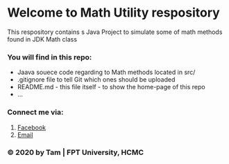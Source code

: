 # Welcome to Math Utility respository
This respository contains s Java Project to simulate some of math methods found in JDK Math class

### You will find in this repo:
* Jaava souece code regarding to Math methods located in src/
* .gitignore file to tell Git which ones should be uploaded
* README.md - this file itself - to show the home-page of this repo
* ...

### Connect me via:
1. [Facebook](https://facebook.com/...)
2. [Email](mailto:vantam1007@gmail.com)

### © 2020 by Tam | FPT University, HCMC